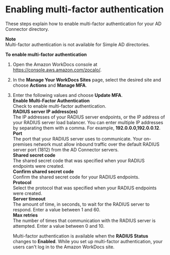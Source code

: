 # Enabling multi\-factor authentication<a name="connect_mfa"></a>

These steps explain how to enable multi\-factor authentication for your AD Connector directory\. 

**Note**  
Multi\-factor authentication is not available for Simple AD directories\.

**To enable multi\-factor authentication**

1. Open the Amazon WorkDocs console at [https://console\.aws\.amazon\.com/zocalo/](https://console.aws.amazon.com/zocalo/)\.

1. In the **Manage Your WorkDocs Sites** page, select the desired site and choose **Actions** and **Manage MFA**\.

1. Enter the following values and choose **Update MFA**\.   
**Enable Multi\-Factor Authentication**  
Check to enable multi\-factor authentication\.  
**RADIUS server IP address\(es\)**  
The IP addresses of your RADIUS server endpoints, or the IP address of your RADIUS server load balancer\. You can enter multiple IP addresses by separating them with a comma\. For example, **192\.0\.0\.0,192\.0\.0\.12**\.  
**Port**  
The port that your RADIUS server uses to communicate\. Your on\-premises network must allow inbound traffic over the default RADIUS server port \(1812\) from the AD Connector servers\.  
**Shared secret code**  
The shared secret code that was specified when your RADIUS endpoints were created\.  
**Confirm shared secret code**  
Confirm the shared secret code for your RADIUS endpoints\.  
**Protocol**  
Select the protocol that was specified when your RADIUS endpoints were created\.  
**Server timeout**  
The amount of time, in seconds, to wait for the RADIUS server to respond\. Enter a value between 1 and 60\.  
**Max retries**  
The number of times that communication with the RADIUS server is attempted\. Enter a value between 0 and 10\.

   Multi\-factor authentication is available when the **RADIUS Status** changes to **Enabled**\. While you set up multi\-factor authentication, your users can't log in to the Amazon WorkDocs site\.